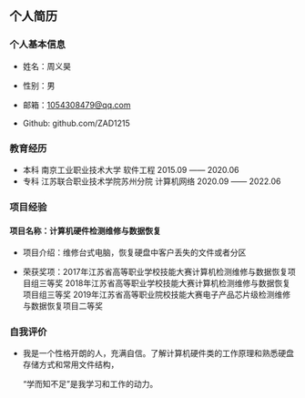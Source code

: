 ## 个人简历

### 个人基本信息

- 姓名：周义昊  

- 性别：男

- 邮箱：1054308479@qq.com

- Github: github.com/ZAD1215

### 教育经历

- 本科    南京工业职业技术大学                     软件工程            2015.09 —— 2020.06
- 专科    江苏联合职业技术学院苏州分院       计算机网络        2020.09 —— 2022.06

### 项目经验

#### 项目名称：计算机硬件检测维修与数据恢复

- 项目介绍：维修台式电脑，恢复硬盘中客户丢失的文件或者分区

- 荣获奖项：2017年江苏省高等职业学校技能大赛计算机检测维修与数据恢复项目组三等奖
      2018年江苏省高等职业学校技能大赛计算机检测维修与数据恢复项目组三等奖
      2019年江苏省高等职业院校技能大赛电子产品芯片级检测维修与数据恢复项目二等奖

### 自我评价

- 我是一个性格开朗的人，充满自信。了解计算机硬件类的工作原理和熟悉硬盘存储方式和常用文件结构，

  “学而知不足”是我学习和工作的动力。

  
